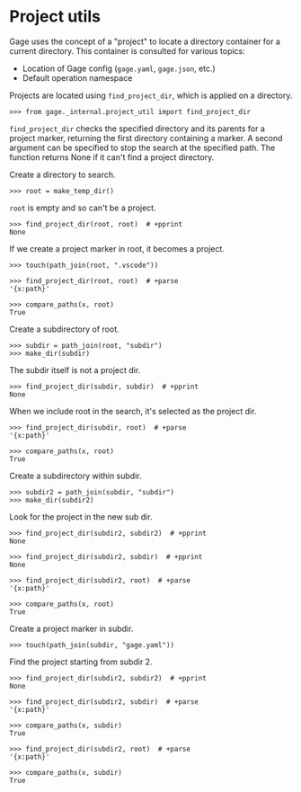# Project utils

Gage uses the concept of a "project" to locate a directory container for
a current directory. This container is consulted for various topics:

- Location of Gage config (`gage.yaml`, `gage.json`, etc.)
- Default operation namespace

Projects are located using `find_project_dir`, which is applied on a
directory.

    >>> from gage._internal.project_util import find_project_dir

`find_project_dir` checks the specified directory and its parents for a
project marker, returning the first directory containing a marker. A
second argument can be specified to stop the search at the specified
path. The function returns None if it can't find a project directory.

Create a directory to search.

    >>> root = make_temp_dir()

`root` is empty and so can't be a project.

    >>> find_project_dir(root, root)  # +pprint
    None

If we create a project marker in root, it becomes a project.

    >>> touch(path_join(root, ".vscode"))

    >>> find_project_dir(root, root)  # +parse
    '{x:path}'

    >>> compare_paths(x, root)
    True

Create a subdirectory of root.

    >>> subdir = path_join(root, "subdir")
    >>> make_dir(subdir)

The subdir itself is not a project dir.

    >>> find_project_dir(subdir, subdir)  # +pprint
    None

When we include root in the search, it's selected as the project dir.

    >>> find_project_dir(subdir, root)  # +parse
    '{x:path}'

    >>> compare_paths(x, root)
    True

Create a subdirectory within subdir.

    >>> subdir2 = path_join(subdir, "subdir")
    >>> make_dir(subdir2)

Look for the project in the new sub dir.

    >>> find_project_dir(subdir2, subdir2)  # +pprint
    None

    >>> find_project_dir(subdir2, subdir)  # +pprint
    None

    >>> find_project_dir(subdir2, root)  # +parse
    '{x:path}'

    >>> compare_paths(x, root)
    True

Create a project marker in subdir.

    >>> touch(path_join(subdir, "gage.yaml"))

Find the project starting from subdir 2.

    >>> find_project_dir(subdir2, subdir2)  # +pprint
    None

    >>> find_project_dir(subdir2, subdir)  # +parse
    '{x:path}'

    >>> compare_paths(x, subdir)
    True

    >>> find_project_dir(subdir2, root)  # +parse
    '{x:path}'

    >>> compare_paths(x, subdir)
    True
